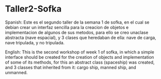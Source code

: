 # Taller2-Sofka

Spanish:
Este es el segundo taller de la semana 1 de sofka, en el cual se debian crear un interfaz sencilla para la creacion de objetos e implementacion de algunos de sus 
metodos, para ello se creo unaclase abstracta (nave espacial), y 3 clases que heredaban de ella: nave de carga, nave tripulada, y no tripulada. 

English:
This is the second workshop of week 1 of sofka, in which a simple interface should be created for the creation of objects and implementation of some of its
methods, for this an abstract class (spaceship) was created, and 3 classes that inherited from it: cargo ship, manned ship, and unmanned.
